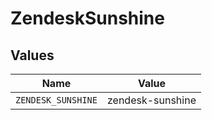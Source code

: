# ZendeskSunshine


## Values

| Name               | Value              |
| ------------------ | ------------------ |
| `ZENDESK_SUNSHINE` | zendesk-sunshine   |